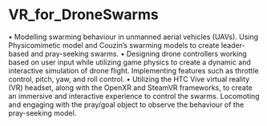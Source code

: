 # VR_for_DroneSwarms

• Modelling swarming behaviour in unmanned aerial vehicles (UAVs). Using Physicomimetic model and Couzin’s swarming models to create leader-based and pray-seeking swarms. 
• Designing drone controllers working based on user input while utilizing game physics to create a dynamic and interactive simulation of drone flight. Implementing features such as throttle control, pitch, yaw, and roll control.
• Utilizing the HTC Vive virtual reality (VR) headset, along with the OpenXR and SteamVR frameworks, to create an immersive and interactive experience to control the swarms. Locomoting and engaging with the pray/goal object to observe the behaviour of the pray-seeking model.
